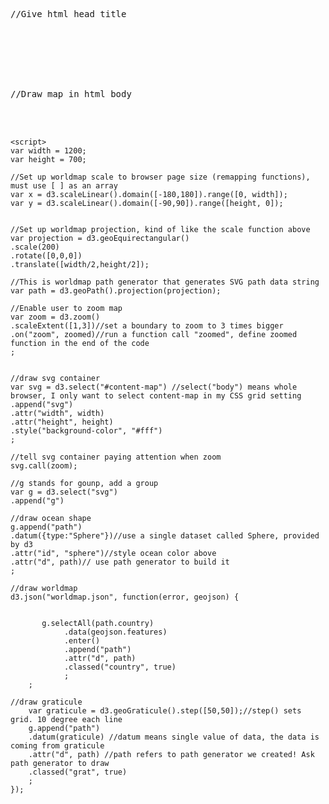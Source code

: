 <pre>
//Give html head title
<!DOCTYPE html>
<html>
<head>
	<title>Realtime Map</title>
</head>


//Draw map in html body
<body>
	<script src="https://d3js.org/d3.v4.min.js"></script>
	<script>
	var width = 1200;
	var height = 700;
	
	//Set up worldmap scale to browser page size (remapping functions), must use [ ] as an array
	var x = d3.scaleLinear().domain([-180,180]).range([0, width]);
	var y = d3.scaleLinear().domain([-90,90]).range([height, 0]);


	//Set up worldmap projection, kind of like the scale function above
	var projection = d3.geoEquirectangular()
	.scale(200)
	.rotate([0,0,0])
	.translate([width/2,height/2]);

	//This is worldmap path generator that generates SVG path data string
	var path = d3.geoPath().projection(projection);

	//Enable user to zoom map
	var zoom = d3.zoom()
	.scaleExtent([1,3])//set a boundary to zoom to 3 times bigger
	.on("zoom", zoomed)//run a function call "zoomed", define zoomed function in the end of the code
	;


	//draw svg container 
	var svg = d3.select("#content-map") //select("body") means whole browser, I only want to select content-map in my CSS grid setting
	.append("svg")
	.attr("width", width)
	.attr("height", height)
	.style("background-color", "#fff")
	;

	//tell svg container paying attention when zoom
	svg.call(zoom);

	//g stands for gounp, add a group 
	var g = d3.select("svg")
	.append("g")

	//draw ocean shape
	g.append("path")
	.datum({type:"Sphere"})//use a single dataset called Sphere, provided by d3
	.attr("id", "sphere")//style ocean color above
	.attr("d", path)// use path generator to build it
	;

	//draw worldmap
	d3.json("worldmap.json", function(error, geojson) {


		   g.selectAll(path.country)
			    .data(geojson.features)
			    .enter()
			    .append("path")
			    .attr("d", path)
			    .classed("country", true)
			    ;
		;

	//draw graticule
		var graticule = d3.geoGraticule().step([50,50]);//step() sets grid. 10 degree each line 
		g.append("path")
		.datum(graticule) //datum means single value of data, the data is coming from graticule
		.attr("d", path) //path refers to path generator we created! Ask path generator to draw
		.classed("grat", true)
		;
	});

</pre>
